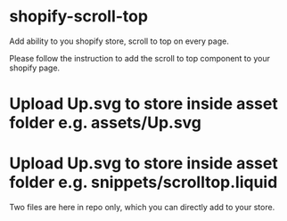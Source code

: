 # shopify-scroll-top
Add ability to you shopify store, scroll to top on every page.

Please follow the instruction to add the scroll to top component to your shopify page.

# Upload Up.svg to store inside asset folder e.g. assets/Up.svg
# Upload Up.svg to store inside asset folder e.g. snippets/scrolltop.liquid

Two files are here in repo only, which you can directly add to your store.
